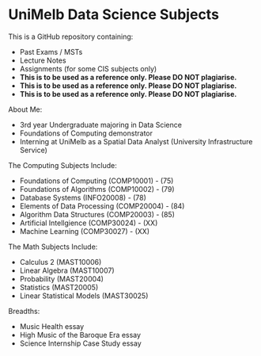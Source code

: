 UniMelb Data Science Subjects
============
This is a GitHub repository containing:
- Past Exams / MSTs
- Lecture Notes
- Assignments (for some CIS subjects only)
- **This is to be used as a reference only. Please DO NOT plagiarise.**
- **This is to be used as a reference only. Please DO NOT plagiarise.**
- **This is to be used as a reference only. Please DO NOT plagiarise.**

About Me:
- 3rd year Undergraduate majoring in Data Science
- Foundations of Computing demonstrator
- Interning at UniMelb as a Spatial Data Analyst (University Infrastructure Service)

The Computing Subjects Include:
- Foundations of Computing (COMP10001) - (75)
- Foundations of Algorithms (COMP10002) - (79)
- Database Systems (INFO20008) - (78)
- Elements of Data Processing (COMP20004) - (84)
- Algorithm Data Structures (COMP20003) - (85)
- Artificial Intellgience (COMP30024) - (XX)
- Machine Learning (COMP30027) - (XX)

The Math Subjects Include:
- Calculus 2 (MAST10006)
- Linear Algebra (MAST10007)
- Probability (MAST20004)
- Statistics (MAST20005)
- Linear Statistical Models (MAST30025)

Breadths:
- Music Health essay
- High Music of the Baroque Era essay
- Science Internship Case Study essay
